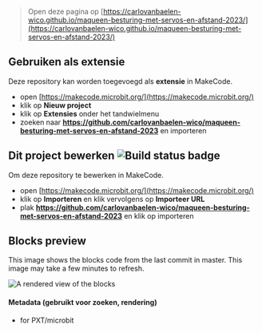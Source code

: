 
> Open deze pagina op [https://carlovanbaelen-wico.github.io/maqueen-besturing-met-servos-en-afstand-2023/](https://carlovanbaelen-wico.github.io/maqueen-besturing-met-servos-en-afstand-2023/)

## Gebruiken als extensie

Deze repository kan worden toegevoegd als **extensie** in MakeCode.

* open [https://makecode.microbit.org/](https://makecode.microbit.org/)
* klik op **Nieuw project**
* klik op **Extensies** onder het tandwielmenu
* zoeken naar **https://github.com/carlovanbaelen-wico/maqueen-besturing-met-servos-en-afstand-2023** en importeren

## Dit project bewerken ![Build status badge](https://github.com/carlovanbaelen-wico/maqueen-besturing-met-servos-en-afstand-2023/workflows/MakeCode/badge.svg)

Om deze repository te bewerken in MakeCode.

* open [https://makecode.microbit.org/](https://makecode.microbit.org/)
* klik op **Importeren** en klik vervolgens op **Importeer URL**
* plak **https://github.com/carlovanbaelen-wico/maqueen-besturing-met-servos-en-afstand-2023** en klik op importeren

## Blocks preview

This image shows the blocks code from the last commit in master.
This image may take a few minutes to refresh.

![A rendered view of the blocks](https://github.com/carlovanbaelen-wico/maqueen-besturing-met-servos-en-afstand-2023/raw/master/.github/makecode/blocks.png)

#### Metadata (gebruikt voor zoeken, rendering)

* for PXT/microbit
<script src="https://makecode.com/gh-pages-embed.js"></script><script>makeCodeRender("{{ site.makecode.home_url }}", "{{ site.github.owner_name }}/{{ site.github.repository_name }}");</script>
